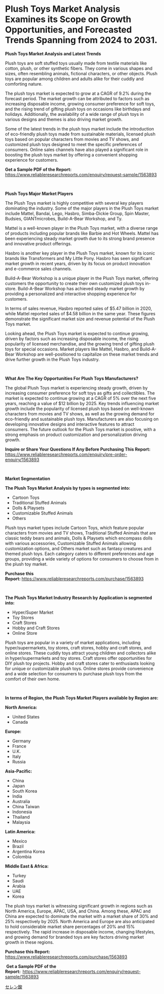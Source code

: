 <p><h1>Plush Toys Market Analysis Examines its Scope on Growth Opportunities, and Forecasted Trends Spanning from 2024 to 2031.</h1></p><p><strong>Plush Toys Market Analysis and Latest Trends</strong></p>
<p><p>Plush toys are soft stuffed toys usually made from textile materials like cotton, plush, or other synthetic fibers. They come in various shapes and sizes, often resembling animals, fictional characters, or other objects. Plush toys are popular among children and adults alike for their cuddly and comforting nature.</p><p>The plush toys market is expected to grow at a CAGR of 9.2% during the forecast period. The market growth can be attributed to factors such as increasing disposable income, growing consumer preference for soft toys, and the rising trend of gifting plush toys on occasions like birthdays and holidays. Additionally, the availability of a wide range of plush toys in various designs and themes is also driving market growth.</p><p>Some of the latest trends in the plush toys market include the introduction of eco-friendly plush toys made from sustainable materials, licensed plush toys based on popular characters from movies and TV shows, and customized plush toys designed to meet the specific preferences of consumers. Online sales channels have also played a significant role in boosting the plush toys market by offering a convenient shopping experience for customers.</p></p>
<p><strong>Get a Sample PDF of the Report:&nbsp;</strong> <a href="https://www.reliableresearchreports.com/enquiry/request-sample/1563893">https://www.reliableresearchreports.com/enquiry/request-sample/1563893</a></p>
<p>&nbsp;</p>
<p><strong>Plush Toys Major Market Players</strong></p>
<p><p>The Plush Toys market is highly competitive with several key players dominating the industry. Some of the major players in the Plush Toys market include Mattel, Bandai, Lego, Hasbro, Simba-Dickie Group, Spin Master, Budsies, GIANTmicrobes, Build-A-Bear Workshop, and Ty.</p><p>Mattel is a well-known player in the Plush Toys market, with a diverse range of products including popular brands like Barbie and Hot Wheels. Mattel has been experiencing steady market growth due to its strong brand presence and innovative product offerings.</p><p>Hasbro is another key player in the Plush Toys market, known for its iconic brands like Transformers and My Little Pony. Hasbro has seen significant market growth in recent years, driven by its focus on product innovation and e-commerce sales channels.</p><p>Build-A-Bear Workshop is a unique player in the Plush Toys market, offering customers the opportunity to create their own customized plush toys in-store. Build-A-Bear Workshop has achieved steady market growth by providing a personalized and interactive shopping experience for customers.</p><p>In terms of sales revenue, Hasbro reported sales of $5.47 billion in 2020, while Mattel reported sales of $4.58 billion in the same year. These figures demonstrate the significant market size and revenue potential of the Plush Toys market.</p><p>Looking ahead, the Plush Toys market is expected to continue growing, driven by factors such as increasing disposable income, the rising popularity of licensed merchandise, and the growing trend of gifting plush toys for special occasions. Market players like Mattel, Hasbro, and Build-A-Bear Workshop are well-positioned to capitalize on these market trends and drive further growth in the Plush Toys industry.</p></p>
<p>&nbsp;</p>
<p><strong>What Are The Key Opportunities For Plush Toys Manufacturers?</strong></p>
<p><p>The global Plush Toys market is experiencing steady growth, driven by increasing consumer preference for soft toys as gifts and collectibles. The market is expected to continue growing at a CAGR of 5% over the next five years, reaching a value of $12 billion by 2025. Key trends influencing market growth include the popularity of licensed plush toys based on well-known characters from movies and TV shows, as well as the growing demand for eco-friendly and sustainable plush toys. Manufacturers are also focusing on developing innovative designs and interactive features to attract consumers. The future outlook for the Plush Toys market is positive, with a strong emphasis on product customization and personalization driving growth.</p></p>
<p><strong>Inquire or Share Your Questions If Any Before Purchasing This Report:</strong> <a href="https://www.reliableresearchreports.com/enquiry/pre-order-enquiry/1563893">https://www.reliableresearchreports.com/enquiry/pre-order-enquiry/1563893</a></p>
<p>&nbsp;</p>
<p><strong>Market Segmentation</strong></p>
<p><strong>The Plush Toys Market Analysis by types is segmented into:</strong></p>
<p><ul><li>Cartoon Toys</li><li>Traditional Stuffed Animals</li><li>Dolls & Playsets</li><li>Customizable Stuffed Animals</li><li>Others</li></ul></p>
<p><p>Plush toys market types include Cartoon Toys, which feature popular characters from movies and TV shows, Traditional Stuffed Animals that are classic teddy bears and animals, Dolls & Playsets which encompass dolls with various accessories, Customizable Stuffed Animals allowing customization options, and Others market such as fantasy creatures and themed plush toys. Each category caters to different preferences and age groups, providing a wide variety of options for consumers to choose from in the plush toy market.</p></p>
<p><strong>Purchase this Report:&nbsp;</strong><a href="https://www.reliableresearchreports.com/purchase/1563893">https://www.reliableresearchreports.com/purchase/1563893</a></p>
<p>&nbsp;</p>
<p><strong>The Plush Toys Market Industry Research by Application is segmented into:</strong></p>
<p><ul><li>Hyper/Super Market</li><li>Toy Stores</li><li>Craft Stores</li><li>Hobby and Craft Stores</li><li>Online Store</li></ul></p>
<p><p>Plush toys are popular in a variety of market applications, including hyper/supermarkets, toy stores, craft stores, hobby and craft stores, and online stores. These cuddly toys attract young children and collectors alike in hyper/supermarkets and toy stores. Craft stores offer opportunities for DIY plush toy projects. Hobby and craft stores cater to enthusiasts looking for unique or customizable plush toys. Online stores provide convenience and a wide selection for consumers to purchase plush toys from the comfort of their own home.</p></p>
<p>&nbsp;</p>
<p><strong>In terms of Region, the Plush Toys Market Players available by Region are:</strong></p>
<p>
    <p> <strong> North America: </strong>
        <ul>
            <li>United States</li>
            <li>Canada</li>
        </ul>
        </p> 
    <p> <strong> Europe: </strong>
        <ul>
            <li>Germany</li>
            <li>France</li>
            <li>U.K.</li>
            <li>Italy</li>
            <li>Russia</li>
        </ul>
        </p> 
    <p> <strong> Asia-Pacific: </strong>
        <ul>
            <li>China</li>
            <li>Japan</li>
            <li>South Korea</li>
            <li>India</li>
            <li>Australia</li>
            <li>China Taiwan</li>
            <li>Indonesia</li>
            <li>Thailand</li>
            <li>Malaysia</li>
        </ul>
        </p> 
    <p> <strong> Latin America: </strong>
        <ul>
            <li>Mexico</li>
            <li>Brazil</li>
            <li>Argentina Korea</li>
            <li>Colombia</li>
        </ul>
        </p> 
    <p> <strong> Middle East & Africa: </strong>
        <ul>
            <li>Turkey</li>
            <li>Saudi</li>
            <li>Arabia</li>
            <li>UAE</li>
            <li>Korea</li>
        </ul>
    </p>
    </p>
<p><p>The plush toys market is witnessing significant growth in regions such as North America, Europe, APAC, USA, and China. Among these, APAC and China are expected to dominate the market with a market share of 30% and 25% respectively by 2025. North America and Europe are also anticipated to hold considerable market share percentages of 20% and 15% respectively. The rapid increase in disposable income, changing lifestyles, and growing demand for branded toys are key factors driving market growth in these regions.</p></p>
<p><strong>Purchase this Report: </strong><a href="https://www.reliableresearchreports.com/purchase/1563893">https://www.reliableresearchreports.com/purchase/1563893</a></p>
<p>&nbsp;<strong>Get a Sample PDF of the Report:&nbsp;&nbsp;</strong><a href="https://www.reliableresearchreports.com/enquiry/request-sample/1563893">https://www.reliableresearchreports.com/enquiry/request-sample/1563893</a></p>
<p><strong></strong></p>
<p><p><a href="https://github.com/qwpelcjko9242629/Market-Research-Report-List-1/blob/main/12594935782.md">セレン酸</a></p></p>